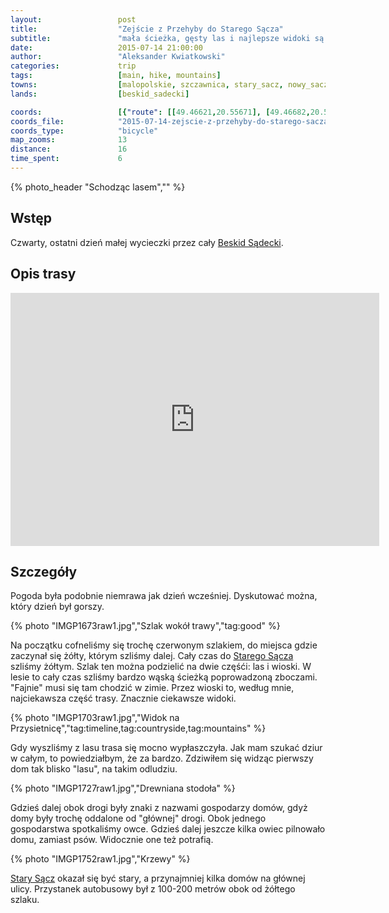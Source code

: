 ```yaml
---
layout:                 post
title:                  "Zejście z Przehyby do Starego Sącza"
subtitle:               "mała ścieżka, gęsty las i najlepsze widoki są w dolinie"
date:                   2015-07-14 21:00:00
author:                 "Aleksander Kwiatkowski"
categories:             trip
tags:                   [main, hike, mountains]
towns:                  [malopolskie, szczawnica, stary_sacz, nowy_sacz]
lands:                  [beskid_sadecki]

coords:                 [{"route": [[49.46621,20.55671], [49.46682,20.56692], [49.46955,20.57293], [49.47680,20.56104], [49.49412,20.56563], [49.49866,20.57915], [49.51271,20.59864], [49.51739,20.61700], [49.55638,20.63735]], "type": "hike"}]
coords_file:            "2015-07-14-zejscie-z-przehyby-do-starego-sacza.json"
coords_type:            "bicycle"
map_zooms:              13
distance:               16
time_spent:             6
---
```


[wiki-beskid-sadecki]:  https://pl.wikipedia.org/wiki/Beskid_S%C4%85decki
[wiki-stary-sacz]:      https://pl.wikipedia.org/wiki/Stary_S%C4%85cz

{% photo_header "Schodząc lasem","" %}

Wstęp
-----

Czwarty, ostatni dzień małej wycieczki przez cały [Beskid Sądecki][wiki-beskid-sadecki].

Opis trasy
----------

<iframe height='405' width='590' frameborder='0' allowtransparency='true' scrolling='no' src='http://www.strava.com/activities/346184527/embed/9b8ce85b229577b31db2218c131458877c535e47'></iframe>

Szczegóły
---------

Pogoda była podobnie niemrawa jak dzień wcześniej. Dyskutować można, który dzień był gorszy.

{% photo "IMGP1673raw1.jpg","Szlak wokół trawy","tag:good" %}

Na początku cofneliśmy się trochę czerwonym szlakiem, do miejsca gdzie zaczynał się żółty, którym szliśmy dalej. Cały czas do
[Starego Sącza][wiki-stary-sacz] szliśmy żółtym.
Szlak ten można podzielić na dwie częśći: las i wioski. W lesie to cały czas szliśmy bardzo wąską ścieżką
poprowadzoną zboczami. "Fajnie" musi się tam chodzić w zimie. Przez wioski to, według mnie, najciekawsza
część trasy. Znacznie ciekawsze widoki.

{% photo "IMGP1703raw1.jpg","Widok na Przysietnicę","tag:timeline,tag:countryside,tag:mountains" %}

Gdy wyszliśmy z lasu trasa się mocno wypłaszczyła. Jak mam szukać dziur w całym, to powiedziałbym,
że za bardzo. Zdziwiłem się widząc pierwszy dom tak blisko "lasu", na takim odludziu.

{% photo "IMGP1727raw1.jpg","Drewniana stodoła" %}

Gdzieś dalej obok drogi były znaki z nazwami gospodarzy domów, gdyż domy były trochę oddalone
od "głównej" drogi. Obok jednego gospodarstwa spotkaliśmy owce.
Gdzieś dalej jeszcze kilka owiec pilnowało domu, zamiast psów. Widocznie one też potrafią.

{% photo "IMGP1752raw1.jpg","Krzewy" %}

[Stary Sącz][wiki-stary-sacz] okazał się być stary, a przynajmniej kilka domów na głównej ulicy.
Przystanek autobusowy był z 100-200 metrów obok od żółtego szlaku.
